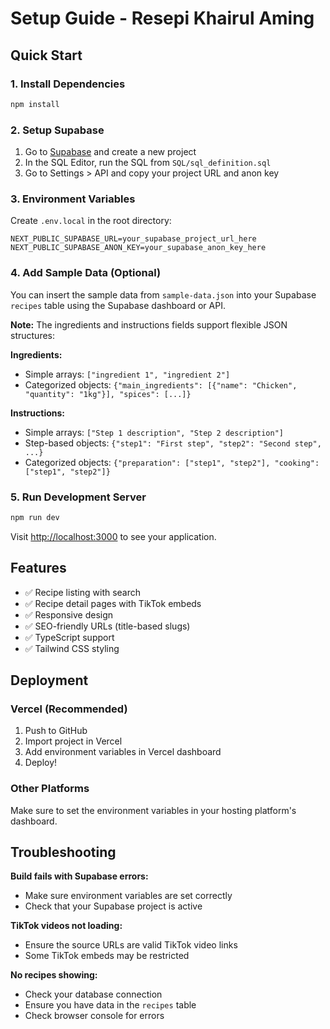 # Setup Guide - Resepi Khairul Aming

## Quick Start

### 1. Install Dependencies
```bash
npm install
```

### 2. Setup Supabase

1. Go to [Supabase](https://supabase.com) and create a new project
2. In the SQL Editor, run the SQL from `SQL/sql_definition.sql`
3. Go to Settings > API and copy your project URL and anon key

### 3. Environment Variables

Create `.env.local` in the root directory:

```env
NEXT_PUBLIC_SUPABASE_URL=your_supabase_project_url_here
NEXT_PUBLIC_SUPABASE_ANON_KEY=your_supabase_anon_key_here
```

### 4. Add Sample Data (Optional)

You can insert the sample data from `sample-data.json` into your Supabase `recipes` table using the Supabase dashboard or API.

**Note:** The ingredients and instructions fields support flexible JSON structures:

**Ingredients:**
- Simple arrays: `["ingredient 1", "ingredient 2"]`
- Categorized objects: `{"main_ingredients": [{"name": "Chicken", "quantity": "1kg"}], "spices": [...]}`

**Instructions:**
- Simple arrays: `["Step 1 description", "Step 2 description"]`
- Step-based objects: `{"step1": "First step", "step2": "Second step", ...}`
- Categorized objects: `{"preparation": ["step1", "step2"], "cooking": ["step1", "step2"]}`

### 5. Run Development Server

```bash
npm run dev
```

Visit [http://localhost:3000](http://localhost:3000) to see your application.

## Features

- ✅ Recipe listing with search
- ✅ Recipe detail pages with TikTok embeds
- ✅ Responsive design
- ✅ SEO-friendly URLs (title-based slugs)
- ✅ TypeScript support
- ✅ Tailwind CSS styling

## Deployment

### Vercel (Recommended)

1. Push to GitHub
2. Import project in Vercel
3. Add environment variables in Vercel dashboard
4. Deploy!

### Other Platforms

Make sure to set the environment variables in your hosting platform's dashboard.

## Troubleshooting

**Build fails with Supabase errors:**
- Make sure environment variables are set correctly
- Check that your Supabase project is active

**TikTok videos not loading:**
- Ensure the source URLs are valid TikTok video links
- Some TikTok embeds may be restricted

**No recipes showing:**
- Check your database connection
- Ensure you have data in the `recipes` table
- Check browser console for errors
